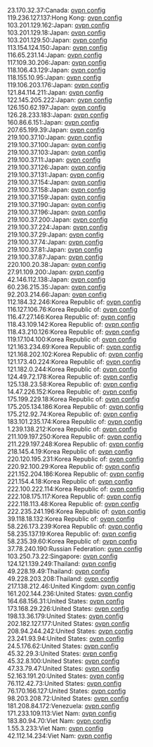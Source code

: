 23.170.32.37:Canada: [ovpn config](vpn/23_170_32_37.ovpn)  
119.236.127.137:Hong Kong: [ovpn config](vpn/119_236_127_137.ovpn)  
103.201.129.162:Japan: [ovpn config](vpn/103_201_129_162.ovpn)  
103.201.129.18:Japan: [ovpn config](vpn/103_201_129_18.ovpn)  
103.201.129.50:Japan: [ovpn config](vpn/103_201_129_50.ovpn)  
113.154.124.150:Japan: [ovpn config](vpn/113_154_124_150.ovpn)  
116.65.231.14:Japan: [ovpn config](vpn/116_65_231_14.ovpn)  
117.109.30.206:Japan: [ovpn config](vpn/117_109_30_206.ovpn)  
118.106.43.129:Japan: [ovpn config](vpn/118_106_43_129.ovpn)  
118.155.10.95:Japan: [ovpn config](vpn/118_155_10_95.ovpn)  
119.106.203.176:Japan: [ovpn config](vpn/119_106_203_176.ovpn)  
121.84.114.211:Japan: [ovpn config](vpn/121_84_114_211.ovpn)  
122.145.205.222:Japan: [ovpn config](vpn/122_145_205_222.ovpn)  
126.150.62.197:Japan: [ovpn config](vpn/126_150_62_197.ovpn)  
126.28.233.183:Japan: [ovpn config](vpn/126_28_233_183.ovpn)  
160.86.6.151:Japan: [ovpn config](vpn/160_86_6_151.ovpn)  
207.65.199.39:Japan: [ovpn config](vpn/207_65_199_39.ovpn)  
219.100.37.10:Japan: [ovpn config](vpn/219_100_37_10.ovpn)  
219.100.37.100:Japan: [ovpn config](vpn/219_100_37_100.ovpn)  
219.100.37.103:Japan: [ovpn config](vpn/219_100_37_103.ovpn)  
219.100.37.11:Japan: [ovpn config](vpn/219_100_37_11.ovpn)  
219.100.37.126:Japan: [ovpn config](vpn/219_100_37_126.ovpn)  
219.100.37.131:Japan: [ovpn config](vpn/219_100_37_131.ovpn)  
219.100.37.154:Japan: [ovpn config](vpn/219_100_37_154.ovpn)  
219.100.37.158:Japan: [ovpn config](vpn/219_100_37_158.ovpn)  
219.100.37.159:Japan: [ovpn config](vpn/219_100_37_159.ovpn)  
219.100.37.190:Japan: [ovpn config](vpn/219_100_37_190.ovpn)  
219.100.37.196:Japan: [ovpn config](vpn/219_100_37_196.ovpn)  
219.100.37.200:Japan: [ovpn config](vpn/219_100_37_200.ovpn)  
219.100.37.224:Japan: [ovpn config](vpn/219_100_37_224.ovpn)  
219.100.37.29:Japan: [ovpn config](vpn/219_100_37_29.ovpn)  
219.100.37.74:Japan: [ovpn config](vpn/219_100_37_74.ovpn)  
219.100.37.81:Japan: [ovpn config](vpn/219_100_37_81.ovpn)  
219.100.37.87:Japan: [ovpn config](vpn/219_100_37_87.ovpn)  
220.100.20.38:Japan: [ovpn config](vpn/220_100_20_38.ovpn)  
27.91.109.200:Japan: [ovpn config](vpn/27_91_109_200.ovpn)  
42.146.112.138:Japan: [ovpn config](vpn/42_146_112_138.ovpn)  
60.236.215.35:Japan: [ovpn config](vpn/60_236_215_35.ovpn)  
92.203.214.66:Japan: [ovpn config](vpn/92_203_214_66.ovpn)  
112.184.32.246:Korea Republic of: [ovpn config](vpn/112_184_32_246.ovpn)  
116.127.106.76:Korea Republic of: [ovpn config](vpn/116_127_106_76.ovpn)  
116.47.27.146:Korea Republic of: [ovpn config](vpn/116_47_27_146.ovpn)  
118.43.109.142:Korea Republic of: [ovpn config](vpn/118_43_109_142.ovpn)  
118.43.210.126:Korea Republic of: [ovpn config](vpn/118_43_210_126.ovpn)  
119.17.104.100:Korea Republic of: [ovpn config](vpn/119_17_104_100.ovpn)  
121.163.234.69:Korea Republic of: [ovpn config](vpn/121_163_234_69.ovpn)  
121.168.202.102:Korea Republic of: [ovpn config](vpn/121_168_202_102.ovpn)  
121.173.40.224:Korea Republic of: [ovpn config](vpn/121_173_40_224.ovpn)  
121.182.0.244:Korea Republic of: [ovpn config](vpn/121_182_0_244.ovpn)  
124.49.72.178:Korea Republic of: [ovpn config](vpn/124_49_72_178.ovpn)  
125.138.23.58:Korea Republic of: [ovpn config](vpn/125_138_23_58.ovpn)  
14.47.226.152:Korea Republic of: [ovpn config](vpn/14_47_226_152.ovpn)  
175.199.229.18:Korea Republic of: [ovpn config](vpn/175_199_229_18.ovpn)  
175.205.134.186:Korea Republic of: [ovpn config](vpn/175_205_134_186.ovpn)  
175.212.92.74:Korea Republic of: [ovpn config](vpn/175_212_92_74.ovpn)  
183.101.235.174:Korea Republic of: [ovpn config](vpn/183_101_235_174.ovpn)  
1.239.138.212:Korea Republic of: [ovpn config](vpn/1_239_138_212.ovpn)  
211.109.197.250:Korea Republic of: [ovpn config](vpn/211_109_197_250.ovpn)  
211.229.197.248:Korea Republic of: [ovpn config](vpn/211_229_197_248.ovpn)  
218.145.4.19:Korea Republic of: [ovpn config](vpn/218_145_4_19.ovpn)  
220.120.195.231:Korea Republic of: [ovpn config](vpn/220_120_195_231.ovpn)  
220.92.100.29:Korea Republic of: [ovpn config](vpn/220_92_100_29.ovpn)  
221.152.204.186:Korea Republic of: [ovpn config](vpn/221_152_204_186.ovpn)  
221.154.4.18:Korea Republic of: [ovpn config](vpn/221_154_4_18.ovpn)  
222.100.222.114:Korea Republic of: [ovpn config](vpn/222_100_222_114.ovpn)  
222.108.175.117:Korea Republic of: [ovpn config](vpn/222_108_175_117.ovpn)  
222.118.113.48:Korea Republic of: [ovpn config](vpn/222_118_113_48.ovpn)  
222.235.241.196:Korea Republic of: [ovpn config](vpn/222_235_241_196.ovpn)  
39.118.18.132:Korea Republic of: [ovpn config](vpn/39_118_18_132.ovpn)  
58.226.173.239:Korea Republic of: [ovpn config](vpn/58_226_173_239.ovpn)  
58.235.137.19:Korea Republic of: [ovpn config](vpn/58_235_137_19.ovpn)  
58.235.39.60:Korea Republic of: [ovpn config](vpn/58_235_39_60.ovpn)  
37.78.240.190:Russian Federation: [ovpn config](vpn/37_78_240_190.ovpn)  
103.250.73.22:Singapore: [ovpn config](vpn/103_250_73_22.ovpn)  
124.121.139.249:Thailand: [ovpn config](vpn/124_121_139_249.ovpn)  
49.228.19.49:Thailand: [ovpn config](vpn/49_228_19_49.ovpn)  
49.228.203.208:Thailand: [ovpn config](vpn/49_228_203_208.ovpn)  
217.138.212.46:United Kingdom: [ovpn config](vpn/217_138_212_46.ovpn)  
161.202.144.236:United States: [ovpn config](vpn/161_202_144_236.ovpn)  
164.68.156.31:United States: [ovpn config](vpn/164_68_156_31.ovpn)  
173.168.29.226:United States: [ovpn config](vpn/173_168_29_226.ovpn)  
198.13.36.179:United States: [ovpn config](vpn/198_13_36_179.ovpn)  
202.182.127.177:United States: [ovpn config](vpn/202_182_127_177.ovpn)  
208.94.244.242:United States: [ovpn config](vpn/208_94_244_242.ovpn)  
23.241.93.94:United States: [ovpn config](vpn/23_241_93_94.ovpn)  
24.5.176.62:United States: [ovpn config](vpn/24_5_176_62.ovpn)  
45.32.29.3:United States: [ovpn config](vpn/45_32_29_3.ovpn)  
45.32.8.100:United States: [ovpn config](vpn/45_32_8_100.ovpn)  
47.33.79.47:United States: [ovpn config](vpn/47_33_79_47.ovpn)  
52.163.191.20:United States: [ovpn config](vpn/52_163_191_20.ovpn)  
76.112.42.73:United States: [ovpn config](vpn/76_112_42_73.ovpn)  
76.170.166.127:United States: [ovpn config](vpn/76_170_166_127.ovpn)  
98.203.208.72:United States: [ovpn config](vpn/98_203_208_72.ovpn)  
181.208.84.172:Venezuela: [ovpn config](vpn/181_208_84_172.ovpn)  
171.233.109.113:Viet Nam: [ovpn config](vpn/171_233_109_113.ovpn)  
183.80.94.70:Viet Nam: [ovpn config](vpn/183_80_94_70.ovpn)  
1.55.3.233:Viet Nam: [ovpn config](vpn/1_55_3_233.ovpn)  
42.112.14.234:Viet Nam: [ovpn config](vpn/42_112_14_234.ovpn)  
